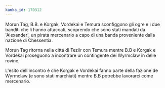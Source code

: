 ```yaml
---
kanka_id: 170312
---
```


Morun Tag, B.B. e Korgak, Vordekai e Temura sconfiggono gli ogre e i due banditi che li hanno attaccati, scoprendo che sono stati mandati da 'Alexander', un pirata mercenario a capo di una banda proveniente dalla nazione di Chessentia.  
  
Morun Tag ritorna nella cittá di Teziir con Temura mentre B.B e Korgak e Vordekai proseguono a incontrare un contingente dei Wyrmclaw in delle rovine.  
  
L'esito dell'incontro é che Korgak e Vordekai fanno parte della fazione de Wyrmclaw (e sono stati marchiati) mentre B.B potrebbe lavorarci come mercenario.